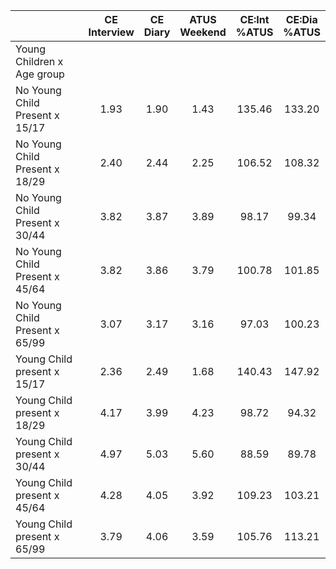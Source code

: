
|                      | CE<br>Interview |  CE<br>Diary | ATUS<br>Weekend | CE:Int<br>%ATUS | CE:Dia<br>%ATUS |
| -------------------- | :----------: | :----------: | :----------: | :----------: | :----------: |
| Young Children x Age group |              |              |              |              |              |
| No Young Child Present x 15/17 |         1.93 |         1.90 |         1.43 |       135.46 |       133.20 |
| No Young Child Present x 18/29 |         2.40 |         2.44 |         2.25 |       106.52 |       108.32 |
| No Young Child Present x 30/44 |         3.82 |         3.87 |         3.89 |        98.17 |        99.34 |
| No Young Child Present x 45/64 |         3.82 |         3.86 |         3.79 |       100.78 |       101.85 |
| No Young Child Present x 65/99 |         3.07 |         3.17 |         3.16 |        97.03 |       100.23 |
| Young Child present x 15/17 |         2.36 |         2.49 |         1.68 |       140.43 |       147.92 |
| Young Child present x 18/29 |         4.17 |         3.99 |         4.23 |        98.72 |        94.32 |
| Young Child present x 30/44 |         4.97 |         5.03 |         5.60 |        88.59 |        89.78 |
| Young Child present x 45/64 |         4.28 |         4.05 |         3.92 |       109.23 |       103.21 |
| Young Child present x 65/99 |         3.79 |         4.06 |         3.59 |       105.76 |       113.21 |

